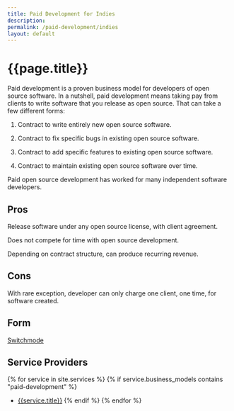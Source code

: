 ```yaml
---
title: Paid Development for Indies
description:
permalink: /paid-development/indies
layout: default
---
```


# {{page.title}}

Paid development is a proven business model for developers of open source software.  In a nutshell, paid development means taking pay from clients to write software that you release as open source.  That can take a few different forms:

1.  Contract to write entirely new open source software.

2.  Contract to fix specific bugs in existing open source software.

3.  Contract to add specific features to existing open source software.

4.  Contract to maintain existing open source software over time.

Paid open source development has worked for many independent software developers.

## Pros

Release software under any open source license, with client agreement.

Does not compete for time with open source development.

Depending on contract structure, can produce recurring revenue.

## Cons

With rare exception, developer can only charge one client, one time, for software created.

## Form

[Switchmode](/forms/switchmode)

## Service Providers

{% for service in site.services %}
{% if service.business_models contains "paid-development" %}
- [{{service.title}}]({{service.url}})
{% endif %}
{% endfor %}

<!-- TODO: Other Resources for Paid Development -->
